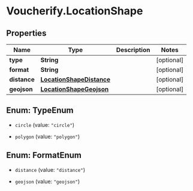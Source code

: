 # Voucherify.LocationShape

## Properties

Name | Type | Description | Notes
------------ | ------------- | ------------- | -------------
**type** | **String** |  | [optional] 
**format** | **String** |  | [optional] 
**distance** | [**LocationShapeDistance**](LocationShapeDistance.md) |  | [optional] 
**geojson** | [**LocationShapeGeojson**](LocationShapeGeojson.md) |  | [optional] 



## Enum: TypeEnum


* `circle` (value: `"circle"`)

* `polygon` (value: `"polygon"`)





## Enum: FormatEnum


* `distance` (value: `"distance"`)

* `geojson` (value: `"geojson"`)




